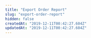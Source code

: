 ```yaml
---
title: "Export Order Report"
slug: "export-order-report"
hidden: false
createdAt: "2019-12-11T00:42:27.604Z"
updatedAt: "2019-12-11T00:42:27.604Z"
---
```

